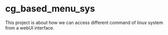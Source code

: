 # cg_based_menu_sys
This project is about how we can access different command of linux system from a webUI interface.
